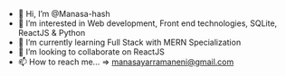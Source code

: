 - 👋 Hi, I’m @Manasa-hash
- 👀 I’m interested in Web development, Front end technologies, SQLite, ReactJS & Python
- 🌱 I’m currently learning Full Stack with MERN Specialization
- 💞️ I’m looking to collaborate on ReactJS
- 📫 How to reach me... => manasayarramaneni@gmail.com

<!---
Manasa-hash/Manasa-hash is a ✨ special ✨ repository because its `README.md` (this file) appears on your GitHub profile.
You can click the Preview link to take a look at your changes.
--->
